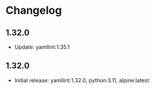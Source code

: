 # Changelog

## 1.32.0

- Update: yamllint:1.35.1

## 1.32.0

- Initial release: yamllint:1.32.0, python:3.11, alpine:latest
